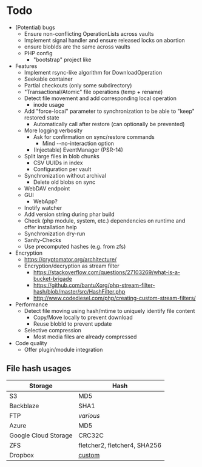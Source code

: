 
# Todo

- (Potential) bugs
    - Ensure non-conflicting OperationLists across vaults
    - Implement signal handler and ensure released locks on abortion
    - ensure blobIds are the same across vaults
    - PHP config
        - "bootstrap" project like
- Features
    - Implement rsync-like algorithm for DownloadOperation
    - Seekable container
    - Partial checkouts (only some subdirectory)
    - "Transactional/Atomic" file operations (temp + rename)
    - Detect file movement and add corresponding local operation
        - inode usage
    - Add "force-local" parameter to synchronization to be able to "keep" restored state
        - Automatically call after restore (can optionally be prevented)
    - More logging verbosity
        - Ask for confirmation on sync/restore commands
            - Mind --no-interaction option
        - (Injectable) EventManager (PSR-14)
    - Split large files in blob chunks
        - CSV UUIDs in index
        - Configuration per vault
    - Synchronization without archival
        - Delete old blobs on sync
    - WebDAV endpoint
    - GUI
        - WebApp?
    - Inotify watcher
    - Add version string during phar build
    - Check (php module, system, etc.) dependencies on runtime and offer installation help
    - Synchronization dry-run
    - Sanity-Checks
    - Use precomputed hashes (e.g. from zfs)
- Encryption
    - https://cryptomator.org/architecture/
    - Encryption/decryption as stream filter
        - https://stackoverflow.com/questions/27103269/what-is-a-bucket-brigade
        - https://github.com/bantuXorg/php-stream-filter-hash/blob/master/src/HashFilter.php
        - http://www.codediesel.com/php/creating-custom-stream-filters/
- Performance
    - Detect file moving using hash/mtime to uniquely identify file content
        - Copy/Move locally to prevent download
        - Reuse blobId to prevent update
    - Selective compression
        - Most media files are already compressed
- Code quality
    - Offer plugin/module integration


## File hash usages

|Storage|Hash|
|---|---|
|S3|MD5|
|Backblaze|SHA1|
|FTP|_various_|
|Azure|MD5|
|Google Cloud Storage|CRC32C|
|ZFS|fletcher2, fletcher4, SHA256|
|Dropbox|[custom](https://www.dropbox.com/developers/reference/content-hash)|


